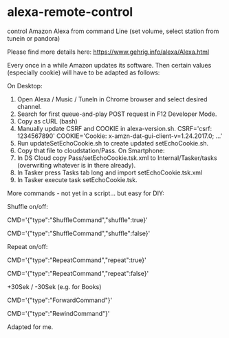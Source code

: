 # alexa-remote-control
control Amazon Alexa from command Line (set volume, select station from tunein or pandora) 

Please find more details here: https://www.gehrig.info/alexa/Alexa.html

Every once in a while Amazon updates its software.  Then certain values (especially cookie) will have to be adapted as follows:

On Desktop:
1. Open Alexa / Music / TuneIn in Chrome browser and select desired channel.
2. Search for first queue-and-play POST request in F12 Developer Mode.
3. Copy as cURL (bash)
4. Manually update CSRF and COOKIE in alexa-version.sh.
   CSRF='csrf: 1234567890'
   COOKIE='Cookie: x-amzn-dat-gui-client-v=1.24.2017.0; ...'
5. Run updateSetEchoCookie.sh to create updated setEchoCookie.sh.
6. Copy that file to cloudstation/Pass.
On Smartphone:
7. In DS Cloud copy Pass/setEchoCookie.tsk.xml to Internal/Tasker/tasks (overwriting whatever is in there already).
8. In Tasker press Tasks tab long and import setEchoCookie.tsk.xml
9. In Tasker execute task setEchoCookie.tsk.

More commands - not yet in a script... but easy for DIY:

Shuffle on/off:

CMD='{"type":"ShuffleCommand","shuffle":true}'

CMD='{"type":"ShuffleCommand","shuffle":false}'

Repeat on/off:

CMD='{"type":"RepeatCommand","repeat":true}'

CMD='{"type":"RepeatCommand","repeat":false}'

+30Sek / -30Sek (e.g. for Books)

CMD='{"type":"ForwardCommand"}'

CMD='{"type":"RewindCommand"}'

Adapted for me.
